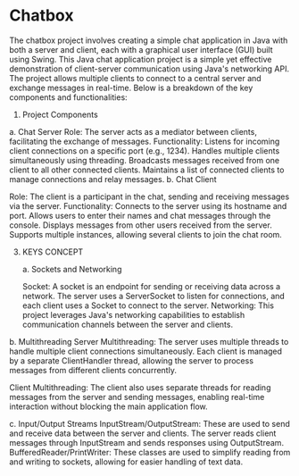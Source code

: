 # Chatbox
The chatbox project involves creating a simple chat application in Java with both a server and client, each with a graphical user interface (GUI) built using Swing.
This Java chat application project is a simple yet effective demonstration of client-server communication using Java's networking API. The project allows multiple clients to connect to a central server and exchange messages in real-time. Below is a breakdown of the key components and functionalities:

1. Project Components

  a. Chat Server
Role: The server acts as a mediator between clients, facilitating the exchange of messages.
Functionality:
Listens for incoming client connections on a specific port (e.g., 1234).
Handles multiple clients simultaneously using threading.
Broadcasts messages received from one client to all other connected clients.
Maintains a list of connected clients to manage connections and relay messages.
    b. Chat Client

    
Role: The client is a participant in the chat, sending and receiving messages via the server.
Functionality:
Connects to the server using its hostname and port.
Allows users to enter their names and chat messages through the console.
Displays messages from other users received from the server.
Supports multiple instances, allowing several clients to join the chat room.

 3. KEYS CONCEPT

  
    a. Sockets and Networking

    Socket: A socket is an endpoint for sending or receiving data across a network. The server uses a ServerSocket to listen for connections, and each client uses 
    a Socket to connect to the server.
       Networking: This project leverages Java's networking capabilities to establish communication channels between the server and clients.

    
b. Multithreading
Server Multithreading: The server uses multiple threads to handle multiple client connections simultaneously. Each client is managed by a separate ClientHandler thread, allowing the server to process messages from different clients concurrently.

Client Multithreading: The client also uses separate threads for reading messages from the server and sending messages, enabling real-time interaction without blocking the main application flow.


c. Input/Output Streams
InputStream/OutputStream: These are used to send and receive data between the server and clients. The server reads client messages through InputStream and sends responses using OutputStream.
BufferedReader/PrintWriter: These classes are used to simplify reading from and writing to sockets, allowing for easier handling of text data.
